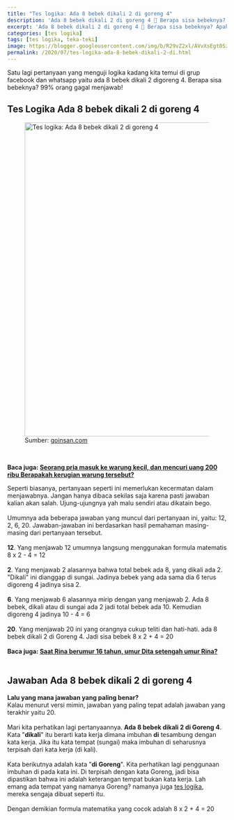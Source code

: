 ```yaml
---
title: "Tes logika: Ada 8 bebek dikali 2 di goreng 4"
description: 'Ada 8 bebek dikali 2 di goreng 4 🦆 Berapa sisa bebeknya? Apakah kalian bisa menemukan jawaban tes logika atau teka-teki ini? Simak pembahasannya!'
excerpt: 'Ada 8 bebek dikali 2 di goreng 4 🦆 Berapa sisa bebeknya? Apakah kalian bisa menemukan jawaban tes logika atau teka-teki ini? Simak pembahasannya!'
categories: [tes logika]
tags: [tes logika, teka-teki]
image: https://blogger.googleusercontent.com/img/b/R29vZ2xl/AVvXsEgt0SzyrW81zf5HrrTAL3j5RnRA2yAguQpMtjWHimyOcaVw5TiykVngso1fkJoNOt9Zdn0mPV-QQ_LDy_C1uk0kC0KxbwGi7SNqPwQQTO5Bev45FOyByuTup2JGulovvypjI0GXctrkmrY/h169-w300-rw/ada+8+bebebk-min%25281%2529.PNG
permalink: /2020/07/tes-logika-ada-8-bebek-dikali-2-di.html
---
```

<p style="text-align: left;">Satu lagi pertanyaan yang menguji logika kadang kita temui di grup facebook dan whatsapp yaitu ada 8 bebek dikali 2 digoreng 4. Berapa sisa bebeknya? 99% orang gagal menjawab!</p><h2 style="text-align: left;">Tes Logika Ada 8 bebek dikali 2 di goreng 4</h2><div>
<figure>
<img alt="Tes logika: Ada 8 bebek dikali 2 di goreng 4" height="720" src="https://blogger.googleusercontent.com/img/b/R29vZ2xl/AVvXsEgt0SzyrW81zf5HrrTAL3j5RnRA2yAguQpMtjWHimyOcaVw5TiykVngso1fkJoNOt9Zdn0mPV-QQ_LDy_C1uk0kC0KxbwGi7SNqPwQQTO5Bev45FOyByuTup2JGulovvypjI0GXctrkmrY/s1600-rw/ada+8+bebebk-min%25281%2529.PNG" title="Tes logika: Ada 8 bebek dikali 2 di goreng 4" width="1280" /><figcaption>Sumber: <a href="https://cse.google.lt/url?sa=i&amp;url=https%3A%2F%2Fwww.goinsan.com%2F" target="_blank">goinsan.com</a></figcaption></figure>
<br />
<p><b>Baca juga: <a href="https://supnewz.blogspot.com/2019/01/seorang-pria-masuk-ke-warung-kecil-dan.html">Seorang pria masuk ke warung kecil, dan mencuri uang 200 ribu Berapakah kerugian warung tersebut?</a> </b></p><p>Seperti biasanya, pertanyaan seperti ini memerlukan kecermatan dalam menjawabnya. Jangan hanya dibaca sekilas saja karena pasti jawaban kalian akan salah. Ujung-ujungnya yah malu sendiri atau dikatain bego.<br />
<br />
Umumnya ada beberapa jawaban yang muncul dari pertanyaan ini, yaitu: 12, 2, 6, 20. Jawaban-jawaban ini berdasarkan hasil pemahaman masing-masing dari pertanyaan tersebut.<br />
<br />
<b>12</b>. Yang menjawab 12 umumnya langsung menggunakan formula matematis 8 x 2 - 4 = 12<br />
<br />
<b>2</b>. Yang menjawab 2 alasannya bahwa total bebek ada 8, yang dikali ada 2. "Dikali" ini dianggap di sungai. Jadinya bebek yang ada sama dia 6 terus digoreng 4 jadinya sisa 2.<br />
<br />
<b>6</b>. Yang menjawab 6 alasannya mirip dengan yang menjawab 2. Ada 8 bebek, dikali atau di sungai ada 2 jadi total bebek ada 10. Kemudian digoreng 4 jadinya 10 - 4 = 6<br />
<br />
<b>20</b>. Yang menjawab 20 ini yang orangnya cukup teliti dan hati-hati. ada 8 bebek dikali 2 di Goreng 4. Jadi sisa bebek 8 x 2 + 4 = 20<br />
<br />
<b>Baca juga: <a href="https://supnewz.blogspot.com/2020/07/saat-rina-berumur-16-tahun-umur-dita.html" target="_blank">Saat Rina berumur 16 tahun, umur Dita setengah umur Rina?</a></b><br /><br />
</p><h2 style="text-align: left;">Jawaban Ada 8 bebek dikali 2 di goreng 4</h2><p></p><p><b>Lalu yang mana jawaban yang paling benar?</b><br />
Kalau menurut versi mimin, jawaban yang paling tepat adalah jawaban yang terakhir yaitu 20.<br />
<br />
Mari kita perhatikan lagi pertanyaannya. <b>Ada 8 bebek dikali 2 di Goreng 4</b>. Kata "<b>dikali</b>" itu berarti kata kerja dimana imbuhan <b>di</b> tesambung dengan kata kerja. Jika itu kata tempat (sungai) maka imbuhan di seharusnya terpisah dari kata kerja (di kali).<br />
<br />
Kata berikutnya adalah kata "<b>di Goreng</b>". Kita perhatikan lagi penggunaan imbuhan di pada kata ini. Di terpisah dengan kata Goreng, jadi bisa dipastikan bahwa ini adalah keterangan tempat bukan kata kerja. Lah emang ada tempat yang namanya Goreng? namanya juga <a href="https://supnewz.blogspot.com/search/label/tes%20logika?&amp;max-results=10" target="_blank">tes logika</a>, mereka sengaja dibuat seperti itu.<br />
<br />
Dengan demikian formula matematika yang cocok adalah 8 x 2 + 4 = 20</p></div>
